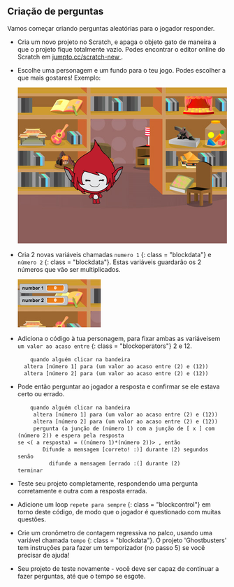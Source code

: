 ## Criação de perguntas

Vamos começar criando perguntas aleatórias para o jogador responder.

+ Cria um novo projeto no Scratch, e apaga o objeto gato de maneira a que o projeto fique totalmente vazio. Podes encontrar o editor online do Scratch em <a href="http://jumpto.cc/scratch-new" target="_blank"> jumpto.cc/scratch-new </a>.

+ Escolhe uma personagem e um fundo para o teu jogo. Podes escolher a que mais gostares! Exemplo:
    
    ![captura de ecrã](images/brain-setting.png)

+ Cria 2 novas variáveis ​​chamadas ` numero 1 ` {: class = "blockdata"} e ` número 2 ` {: class = "blockdata"}. Estas variáveis ​​guardarão os 2 números que vão ser multiplicados.
    
    ![captura de ecrã](images/brain-variables.png)

+ Adiciona o código à tua personagem, para fixar ambas as variáveis ​​em ` um valor ao acaso entre ` {: class = "blockoperators"} 2 e 12.
    
    ```blocks
        quando alguém clicar na bandeira
      altera [número 1] para (um valor ao acaso entre (2) e (12)) 
      altera [número 2] para (um valor ao acaso entre (2) e (12))
    ```

+ Pode então perguntar ao jogador a resposta e confirmar se ele estava certo ou errado.
    
    ```blocks
        quando alguém clicar na bandeira
         altera [número 1] para (um valor ao acaso entre (2) e (12)) 
         altera [número 2] para (um valor ao acaso entre (2) e (12))
         pergunta (a junção de (número 1) com a junção de [ x ] com (número 2)) e espera pela resposta
    se <( a resposta) = ((número 1)*(número 2))> , então 
            Difunde a mensagem [correto! :)] durante (2) segundos 
    senão 
              difunde a mensagem [errado :(] durante (2)
    terminar
    ```

+ Teste seu projeto completamente, respondendo uma pergunta corretamente e outra com a resposta errada.

+ Adicione um loop ` repete para sempre ` {: class = "blockcontrol"} em torno deste código, de modo que o jogador é questionado com muitas questões.

+ Crie um cronômetro de contagem regressiva no palco, usando uma variável chamada ` tempo ` {: class = "blockdata"}. O projeto 'Ghostbusters' tem instruções para fazer um temporizador (no passo 5) se você precisar de ajuda!

+ Seu projeto de teste novamente - você deve ser capaz de continuar a fazer perguntas, até que o tempo se esgote.